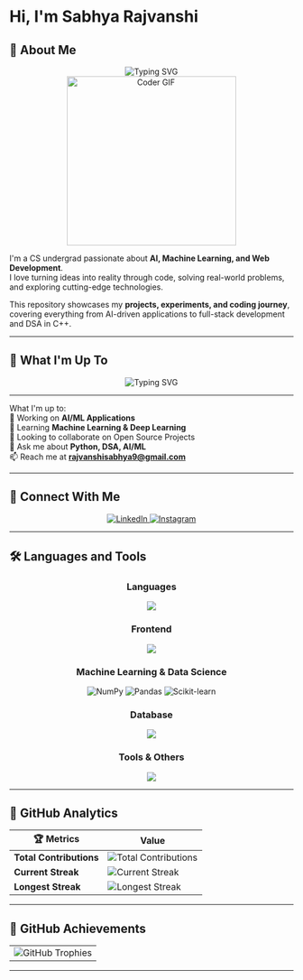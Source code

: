 # Hi, I'm Sabhya Rajvanshi

## 🚀 About Me

<div align="center">
  <img src="https://readme-typing-svg.herokuapp.com?font=Fira+Code&pause=1000&color=blueviolet&center=true&vCenter=true&width=435&lines=Problem+Solver;Coder;Machine+Learning+Enthusiast" alt="Typing SVG" />
</div>

<div align="center">
  <img src="https://media.giphy.com/media/qgQUggAC3Pfv687qPC/giphy.gif" width="300px" alt="Coder GIF"/>
</div>

I'm a CS undergrad passionate about **AI, Machine Learning, and Web Development**.  
I love turning ideas into reality through code, solving real-world problems, and exploring cutting-edge technologies.

This repository showcases my **projects, experiments, and coding journey**,  
covering everything from AI-driven applications to full-stack development and DSA in C++.

---

## 🌱 What I'm Up To
<div align="center">
  <img src="https://readme-typing-svg.herokuapp.com?font=Fira+Code&pause=1000&color=blueviolet&center=true&vCenter=true&width=435&lines=Working+on+AI+%26+ML+Applications;Learning+Machine+Learning+%26+Deep+Learning" alt="Typing SVG" />
</div>

---


What I'm up to:  
🔭 Working on **AI/ML Applications**  
🌱 Learning **Machine Learning & Deep Learning**  
👯 Looking to collaborate on Open Source Projects  
💬 Ask me about **Python, DSA, AI/ML**  
📫 Reach me at **[rajvanshisabhya9@gmail.com](mailto:rajvanshisabhya9@gmail.com)**

---

## 🤝 Connect With Me

<div align="center">
  <a href="https://www.linkedin.com/in/sabhya-rajvanshi-09129328b" target="_blank">
    <img src="https://img.shields.io/badge/LinkedIn-0077B5?style=for-the-badge&logo=linkedin&logoColor=white" alt="LinkedIn"/>
  </a>
  <a href="https://www.instagram.com/sabhyarajvanshi/" target="_blank">
    <img src="https://img.shields.io/badge/Instagram-E4405F?style=for-the-badge&logo=instagram&logoColor=white" alt="Instagram"/>
  </a>
</div>

---

## 🛠️ Languages and Tools

<div align="center">

### **Languages**
<img src="https://skillicons.dev/icons?i=cpp,python" />

### **Frontend**
<img src="https://skillicons.dev/icons?i=html,css" />

### **Machine Learning & Data Science**
<img src="https://img.shields.io/badge/NumPy-013243?style=for-the-badge&logo=numpy&logoColor=white" alt="NumPy"/>
<img src="https://img.shields.io/badge/Pandas-150458?style=for-the-badge&logo=pandas&logoColor=white" alt="Pandas"/>
<img src="https://img.shields.io/badge/scikit--learn-F7931E?style=for-the-badge&logo=scikit-learn&logoColor=white" alt="Scikit-learn"/>

### **Database**
<img src="https://skillicons.dev/icons?i=mysql" />

### **Tools & Others**
<img src="https://skillicons.dev/icons?i=git,github,vscode" />

</div>

---

## 🚀 GitHub Analytics

<div align="center">

| 🏆 Metrics | Value |
|------------|-------|
| **Total Contributions** | ![Total Contributions](https://img.shields.io/badge/Contributions-94-blue) |
| **Current Streak** | ![Current Streak](https://img.shields.io/badge/Streak-1🔥-blueviolet) |
| **Longest Streak** | ![Longest Streak](https://img.shields.io/badge/Longest_Streak-3-blue) |

</div>

---

## 🏅 GitHub Achievements

<div align="center">
  <table>
    <tr>
      <td><img src="https://github-profile-trophy.vercel.app/?username=sabhyarajvanshi&theme=radical&column=3" alt="GitHub Trophies"/></td>
    </tr>
  </table>
</div>

---
